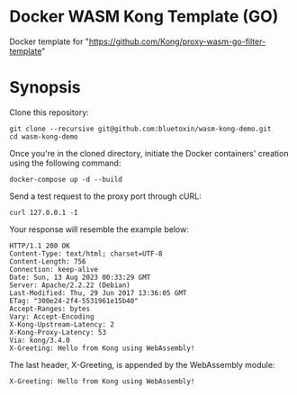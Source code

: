 # Docker WASM Kong Template (GO)
Docker template for "https://github.com/Kong/proxy-wasm-go-filter-template"

# Synopsis  
Clone this repository:  
```
git clone --recursive git@github.com:bluetoxin/wasm-kong-demo.git
cd wasm-kong-demo
```
Once you're in the cloned directory, initiate the Docker containers' creation using the following command:
```
docker-compose up -d --build
```
Send a test request to the proxy port through cURL:
```
curl 127.0.0.1 -I
```
Your response will resemble the example below:

```
HTTP/1.1 200 OK
Content-Type: text/html; charset=UTF-8
Content-Length: 756
Connection: keep-alive
Date: Sun, 13 Aug 2023 00:33:29 GMT
Server: Apache/2.2.22 (Debian)
Last-Modified: Thu, 29 Jun 2017 13:36:05 GMT
ETag: "300e24-2f4-5531961e15b40"
Accept-Ranges: bytes
Vary: Accept-Encoding
X-Kong-Upstream-Latency: 2
X-Kong-Proxy-Latency: 53
Via: kong/3.4.0
X-Greeting: Hello from Kong using WebAssembly!
```
The last header, X-Greeting, is appended by the WebAssembly module:
```
X-Greeting: Hello from Kong using WebAssembly!
```
